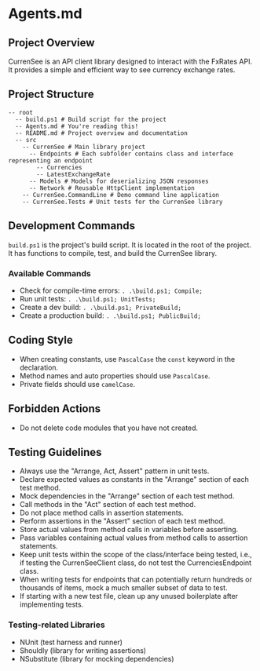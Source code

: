 # Agents.md

## Project Overview

CurrenSee is an API client library designed to interact with the FxRates API. It provides a simple and efficient way to see currency exchange rates.

## Project Structure

```text
-- root
  -- build.ps1 # Build script for the project
  -- Agents.md # You're reading this!
  -- README.md # Project overview and documentation
  -- src
    -- CurrenSee # Main library project
      -- Endpoints # Each subfolder contains class and interface representing an endpoint
        -- Currencies
        -- LatestExchangeRate
      -- Models # Models for deserializing JSON responses
      -- Network # Reusable HttpClient implementation
    -- CurrenSee.CommandLine # Demo command line application
    -- CurrenSee.Tests # Unit tests for the CurrenSee library
```

## Development Commands

`build.ps1` is the project's build script. It is located in the root of the project. It has functions to compile, test, and build the CurrenSee library.

### Available Commands

- Check for compile-time errors: `. .\build.ps1; Compile;`
- Run unit tests: `. .\build.ps1; UnitTests;`
- Create a dev build: `. .\build.ps1; PrivateBuild;`
- Create a production build: `. .\build.ps1; PublicBuild;`

## Coding Style

- When creating constants, use `PascalCase` the `const` keyword in the declaration.
- Method names and auto properties should use `PascalCase`.
- Private fields should use `camelCase`.

## Forbidden Actions

- Do not delete code modules that you have not created.

## Testing Guidelines

- Always use the "Arrange, Act, Assert" pattern in unit tests.
- Declare expected values as constants in the "Arrange" section of each test method.
- Mock dependencies in the "Arrange" section of each test method.
- Call methods in the "Act" section of each test method.
- Do not place method calls in assertion statements.
- Perform assertions in the "Assert" section of each test method.
- Store actual values from method calls in variables before asserting.
- Pass variables containing actual values from method calls to assertion statements.
- Keep unit tests within the scope of the class/interface being tested, i.e., if testing the CurrenSeeClient class, do not test the CurrenciesEndpoint class.
- When writing tests for endpoints that can potentially return hundreds or thousands of items, mock a much smaller subset of data to test.
- If starting with a new test file, clean up any unused boilerplate after implementing tests.

### Testing-related Libraries

- NUnit (test harness and runner)
- Shouldly (library for writing assertions)
- NSubstitute (library for mocking dependencies)
